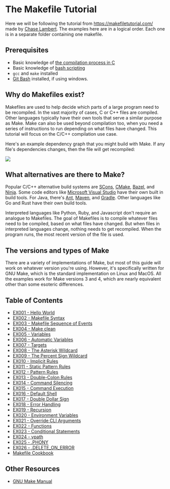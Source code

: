 # The Makefile Tutorial
Here we will be following the tutorial from https://makefiletutorial.com/ made by <a href="https://github.com/theicfire">Chase Lambert</a>. The examples here are in a logical order. Each one is in a separate folder containing one makefile.

<h2 id="prerequisites">Prerequisites</h2>

- Basic knowledge of <a href="https://www.javatpoint.com/compilation-process-in-c">the compilation process in C</a>
- Basic knowledge of <a href="https://www.javatpoint.com/bash">bash scripting</a>
- `gcc` and `make` installed
- <a href="https://git-scm.com/downloads">Git Bash</a> installed, if using windows.

<h2 id="why-do-makefiles-exist">Why do Makefiles exist?</h2>
<p>Makefiles are used to help decide which parts of a large program need to be recompiled. In the vast majority of cases, C or C++ files are compiled. Other languages typically have their own tools that serve a similar purpose as Make. Make can also be used beyond compilation too, when you need a series of instructions to run depending on what files have changed. This tutorial will focus on the C/C++ compilation use case.</p>
<p>Here's an example dependency graph that you might build with Make. If any file's dependencies changes, then the file will get recompiled:</p>
<div class="center">
<img src="https://makefiletutorial.com/assets/dependency_graph.png">
</div>

<h2 id="what-alternatives-are-there-to-make">What alternatives are there to Make?</h2>
<p>Popular C/C++ alternative build systems are <a href="https://scons.org/">SCons</a>, <a href="https://cmake.org/">CMake</a>, <a href="https://bazel.build/">Bazel</a>, and <a href="https://ninja-build.org/">Ninja</a>. Some code editors like <a href="https://visualstudio.microsoft.com/">Microsoft Visual Studio</a> have their own built in build tools. For Java, there's <a href="https://ant.apache.org/">Ant</a>, <a href="https://maven.apache.org/what-is-maven.html">Maven</a>, and <a href="https://gradle.org/">Gradle</a>. Other languages like Go and Rust have their own build tools.</p>
<p>Interpreted languages like Python, Ruby, and Javascript don't require an analogue to Makefiles. The goal of Makefiles is to compile whatever files need to be compiled, based on what files have changed. But when files in interpreted languages change, nothing needs to get recompiled. When the program runs, the most recent version of the file is used.</p>
<h2 id="the-versions-and-types-of-make">The versions and types of Make</h2>
<p>There are a variety of implementations of Make, but most of this guide will work on whatever version you're using. However, it's specifically written for GNU Make, which is the standard implementation on Linux and MacOS. All the examples work for Make versions 3 and 4, which are nearly equivalent other than some esoteric differences.</p>

<h2 id="contents">Table of Contents</h2>

- <a href="https://github.com/AmrElsayyad/makefile-tutorial/tree/main/EX001%20-%20Hello%20World" id="EX001">EX001 - Hello World</a>
- <a href="https://github.com/AmrElsayyad/makefile-tutorial/tree/main/EX002%20-%20Makefile%20Syntax" id="EX002">EX002 - Makefile Syntax</a>
- <a href="https://github.com/AmrElsayyad/makefile-tutorial/tree/main/EX003%20-%20Makefile%20Sequence%20of%20Events" id="EX003">EX003 - Makefile Sequence of Events</a>
- <a href="https://github.com/AmrElsayyad/makefile-tutorial/tree/main/EX004%20-%20Make%20Clean" id="EX004">EX004 - Make clean</a>
- <a href="https://github.com/AmrElsayyad/makefile-tutorial/tree/main/EX005%20-%20Variables" id="EX005">EX005 - Variables</a>
- <a href="https://github.com/AmrElsayyad/makefile-tutorial/tree/main/EX006%20-%20Automatic%20Variables" id="EX006">EX006 - Automatic Variables</a>
- <a href="https://github.com/AmrElsayyad/makefile-tutorial/tree/main/EX007%20-%20Targets" id="EX007">EX007 - Targets</a>
- <a href="https://github.com/AmrElsayyad/makefile-tutorial/tree/main/EX008%20-%20The%20Asterisk%20Wildcard" id="EX008">EX008 - The Asterisk Wildcard</a>
- <a href="https://github.com/AmrElsayyad/makefile-tutorial/tree/main/EX009%20-%20The%20Percent%20Sign%20Wildcard" id="EX009">EX009 - The Percent Sign Wildcard</a>
- <a href="https://github.com/AmrElsayyad/makefile-tutorial/tree/main/EX010%20-%20Implicit%20Rules" id="EX010">EX010 - Implicit Rules</a>
- <a href="https://github.com/AmrElsayyad/makefile-tutorial/tree/main/EX011%20-%20Static%20Pattern%20Rules" id="EX011">EX011 - Static Pattern Rules</a>
- <a href="https://github.com/AmrElsayyad/makefile-tutorial/tree/main/EX012%20-%20Pattern%20Rules" id="EX012">EX012 - Pattern Rules</a>
- <a href="https://github.com/AmrElsayyad/makefile-tutorial/tree/main/EX013%20-%20Double-Colon%20Rules" id="EX013">EX013 - Double-Colon Rules</a>
- <a href="https://github.com/AmrElsayyad/makefile-tutorial/tree/main/EX014%20-%20Command%20Silencing" id="EX014">EX014 - Command Silencing</a>
- <a href="https://github.com/AmrElsayyad/makefile-tutorial/tree/main/EX015%20-%20Command%20Execution" id="EX015">EX015 - Command Execution</a>
- <a href="https://github.com/AmrElsayyad/makefile-tutorial/tree/main/EX016%20-%20Default%20Shell" id="EX016">EX016 - Default Shell</a>
- <a href="https://github.com/AmrElsayyad/makefile-tutorial/tree/main/EX017%20-%20Double%20Dollar%20Sign" id="EX017">EX017 - Double Dollar Sign</a>
- <a href="https://github.com/AmrElsayyad/makefile-tutorial/tree/main/EX018%20-%20Error%20Handling" id="EX018">EX018 - Error Handling</a>
- <a href="https://github.com/AmrElsayyad/makefile-tutorial/tree/main/EX019%20-%20Recursion" id="EX019">EX019 - Recursion</a>
- <a href="https://github.com/AmrElsayyad/makefile-tutorial/tree/main/EX020%20-%20Environment%20Variables" id="EX020">EX020 - Environment Variables</a>
- <a href="https://github.com/AmrElsayyad/makefile-tutorial/tree/main/EX021%20-%20Override%20CLI%20Arguments" id="EX021">EX021 - Override CLI Arguments</a>
- <a href="https://github.com/AmrElsayyad/makefile-tutorial/tree/main/EX022%20-%20Functions" id="EX022">EX022 - Functions</a>
- <a href="https://github.com/AmrElsayyad/makefile-tutorial/tree/main/EX023%20-%20Conditional%20Statement" id="EX023">EX023 - Conditional Statements</a>
- <a href="https://github.com/AmrElsayyad/makefile-tutorial/tree/main/EX024%20-%20vpath" id="EX024">EX024 - vpath</a>
- <a href="https://github.com/AmrElsayyad/makefile-tutorial/tree/main/EX025%20-%20.PHONY" id="EX025">EX025 - .PHONY</a>
- <a href="https://github.com/AmrElsayyad/makefile-tutorial/tree/main/EX026%20-%20.DELETE_ON_ERROR" id="EX026">EX026 - .DELETE_ON_ERROR</a>
- <a href="https://github.com/AmrElsayyad/makefile-tutorial/tree/main/Makefile%20Cookbook" id="cookbook">Makefile Cookbook</a>

<h2 id="resources">Other Resources</h2>

- <a href="https://www.gnu.org/software/make/manual/html_node/index.html">GNU Make Manual</a>
